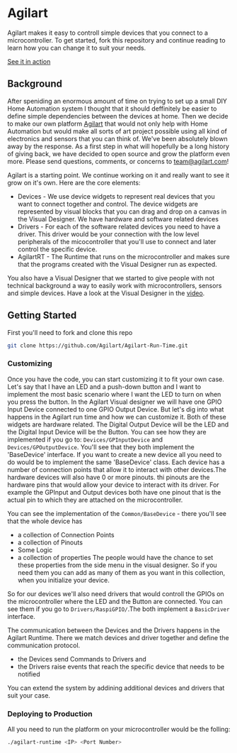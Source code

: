 # Agilart
Agilart makes it easy to controll simple devices that you connect to a microcontroller. To get started, fork this repository and continue reading to learn how you can change it to suit your needs.

[See it in action](http://www.agilart.com/community-and-support/video-tutorials/agilart-getting-started)

## Background

After speniding an enormous amount of time on trying to set up a small DIY Home Automation system I thought that it should deffinitely be easier to define simple dependencies between the devices at home. Then we decide to make our own platform [Agilart](https://lockitron.com) that would not only help with Home Automation but would make all sorts of art project possible using all kind of electronics and sensors that you can think of. We've been absolutely blown away by the response. As a first step in what will hopefully be a long history of giving back, we have decided to open source and grow the platform even more. Please send questions, comments, or concerns to [team@agilart.com](mailto:team@agilart.com)!

Agilart is a starting point. We continue working on it and really want to see it grow on it's own. Here are the core elements:

* Devices - We use device widgets to represent real devices that you want to connect together and control. The device widgets are represented by visual blocks that you can drag and drop on a canvas in the Visual Designer. We have hardware and software related devices
* Drivers - For each of the software related devices you need to have a driver. This driver would be your connection with the low level peripherals of the micocontroller that you'll use to connect and later control the specific device.
* AgilartRT - The Runtime that runs on the microcontroller and makes sure that the programs created with the Visual Designer run as expected. 

You also have a Visual Designer that we started to give people with not technical background a way to easily work with microcontrollers, sensors and simple devices. Have a look at the Visual Designer in the [video](http://www.agilart.com/community-and-support/video-tutorials/agilart-getting-started).

## Getting Started

First you'll need to fork and clone this repo

```bash
git clone https://github.com/Agilart/Agilart-Run-Time.git
```

### Customizing

Once you have the code, you can start customizing it to fit your own case. Let's say that I have an LED and a push-down button and I want to implement the most basic scenario where I want the LED to turn on when you press the button.
In the Agilart Visual designer we will have one GPIO Input Device connected to one GPIO Output Device. But let's dig into what happens in the Agilart run time and how we can customize it. Both of these widgets are hardware related. The Digital Output Device will be the LED and the Digital Input Device will be the Button. 
You can see how they are implemented if you go to: `Devices/GPInputDevice` and `Devices/GPOutputDevice`. You'll see that they both implement the 'BaseDevice' interface. 
If you want to create a new device all you need to do would be to implement the same 'BaseDevice' class. Each device has a number of connection points that allow it to interact with other devices.The hardware devices will also have 0 or more pinouts. thi pinouts are the hardware pins that would allow your device to interact with its driver. 
For example the GPInput and Output devices both have one pinout that is the actual pin to which they are attached on the microcontroller.

You can see the implementation of the `Common/BaseDevice` - there you'll see that the whole device has 
* a collection of Connection Points
* a collection of Pinouts
* Some Logic
* a collection of properties
The people would have the chance to set these properties from the side menu in the visual designer. So if you need them you can add as many of them as you want in this collection, when you initialize your device.

So for our devices we'll also need drivers that would controll the GPIOs on the microcontroller where the LED and the Button are connected. You can see them if you go to `Drivers/RaspiGPIO/`.The both implement a `BasicDriver` interface.

The communication between the Devices and the Drivers happens in the Agilart Runtime. There we match devices and driver together and define the communication protocol. 
* the Devices send Commands to Drivers and 
* the Drivers raise events that reach the specific device that needs to be notified

You can extend the system by addining additional devices and drivers that suit your case.

### Deploying to Production

All you need to run the platform on your microcontroller would be the folling:

```bash
./agilart-runtime <IP> <Port Number>
```
